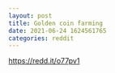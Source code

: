 ```yaml
--- 
layout: post 
title: Golden coin farming 
date: 2021-06-24 1624561765 
categories: reddit 
--- 
```

https://redd.it/o77pv1